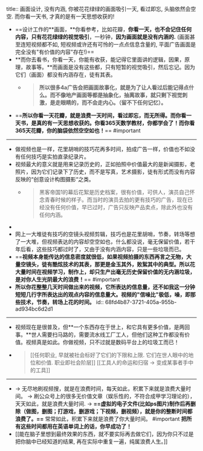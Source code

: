 title:: 画面设计, 没有内涵, 你被花花绿绿的画面吸引一天, 看过即忘, 头脑依然会空空. 而你看一天书, 才真的是有一天思想收获的!

- ==设计工作的**画面，**你看参考，比如花瓣，**你看一天，也不会记住任何内容，只有花花绿绿的视觉吸引**，一秒钟，**因为画面就是没有内涵的.** (画面甚至连短视频都不如, 短视频或许还有可怜的一点点信息含量的, 平面广告画面是完全没有"有价值的内容"存在!)==
- **而你去看书，你看一天，你能有收获，能记得它里面讲的逻辑，因果，原理，故事等。**而画面是没有这些都，只有短暂的视觉吸引，然后忘记。因为它们（画面）都没有内涵存在，徒有其表。
	- > **所以很多4a广告会把画面故事化，就是为了让人看过后能记得点什么。而不像地产画面等都是抽象化，抽离故事，就只剩下视觉刺激，是走眼睛的，而不会走内心。（留不下任何记忆）。**
- ==**所以你看一天花瓣，就是浪费一天时间，看过即忘，而无所得。而你看一天书，是真的有一天思想收获的。你看365天数学教材，你都学会了！而你看365天花瓣，你的脑袋依然空空如也！**==  #important
- ---
- 做视频也是一样，花里胡哨的技巧花再多时间，拍成广告一样，价值也不如没有任何技巧是实拍直录纪录片。
- 视频最大的意义就是用来记录历史的，正如拍照中价值最大的是新闻摄影，老照片，因为它们记录下了历史，而不是写真，艺术摄影，徒有形式而没有内容反映的“创意设计构图摄影“之类。
	- > 黑客帝国1的幕后花絮是历史档案，很有价值，可供人，演员自己怀念青春时候的样子。而当时的演员去拍的更有技巧的广告，现在已经没有任何价值，早已过时，广告只反映产品卖点，除此外也没有任何内涵。
-
- 网上一大堆徒有技巧的空镜头视频剪辑，技巧也是花里胡哨，节奏，转场等想了一大堆，但视频表达的内容却空空如也，什么都没说，毫无保留价值，若干年后看，这些技巧都过时了，又由于没有内涵内容，只是一些垃圾而已。
- ==**视频本身能传达的信息密度就很低，如果视频拍摄的东西再言之无物，大量空镜头，徒有酷炫技术的其表，那更是金玉其外，败絮其中的典型。所以花大量时间在视频学习，制作上，却只生产出毫无历史保留价值的无内涵垃圾，是对你人生光阴最大的浪费！**== #important
- **所以你花整整几天时间做出来的视频，它所表达的信息量，还不如我这一分钟短短几行字所表达出的观点内容的信息量大。视频的"信噪比"极低，噪，即那些技术，节奏，转场上花的时间。**
  id:: 68fd4b87-3721-405a-955b-ad934bc6d2d1
- ---
- 视频现在是很普及，但**一个东西存在于世上，和它具有更多价值，是两回事。**世人需要扫马路的，需要流水线工厂工人，但他们这种工作都没有价值。视频真是如此。你做视频，只不过就是数码平台上的垃圾工而已！
- > [[任何职业, 早就被社会标好了它们的下限和上限. 它们在世人眼中的地位和价值.  职业即社会阶层]]
  [[工具人的命运和归宿 -> 变成某事者手中的工具]]
- ---
- -> 无尽地刷视频搜，就是在浪费时间，每天如此，积累下来就是浪费大量时间。
  -> 刷公众号上的很多无价值文章（娱乐性的，不符合成甲学习理论的），天天如此，就是浪费大量时间. 
  -> **==虚拟的电子文件(比如ps图片)制作后再删除（做图，删图；打游戏，删游戏；下视频，删视频），就是你的整断时间都浪费了。==** 常常如此，积累下来就是浪费了你大量时间。 #important
  **把所有这些时间都用在英语单词上的话，你早成功了！**
- [[能在脑子里想到最终效果的东西，就不要实际再去做它们，因为你只不过是把你脑中已经知道的结果, 再在实际中重复一遍，纯属浪费人生。]]